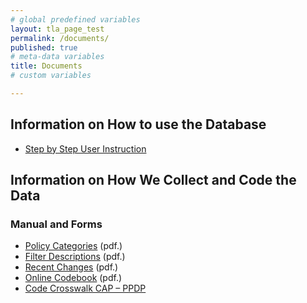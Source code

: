 ```yaml
---
# global predefined variables
layout: tla_page_test
permalink: /documents/
published: true
# meta-data variables
title: Documents
# custom variables

---
```

## Information on How to use the Database
- [Step by Step User Instruction](https://drive.google.com/file/d/1PYtq3vXrl7aIXwsRsocqMqkyeneVjBAh/view?usp=sharing)

## Information on How We Collect and Code the Data

### Manual and Forms
- [Policy Categories](https://drive.google.com/file/d/1UTHCCJOKo6NT_sUGHEAbbhbUvTqQUZSw/view?usp=sharing) (pdf.) 
- [Filter Descriptions](https://drive.google.com/file/d/1scu7e746IIpPiO37XOgd5iT3WIV4PJBS/view?usp=sharing) (pdf.) 
- [Recent Changes](https://drive.google.com/file/d/1X8gMvqvQAm8oCI7BQ-8PxwgYDTrkuq20/view?usp=sharing) (pdf.) 
- [Online Codebook](https://drive.google.com/file/d/10keogoWDmp5bLa9E6ALDFz1x5tLGTs-h/view?usp=sharing) (pdf.)
- [Code Crosswalk CAP – PPDP](https://liberalarts.temple.edu/sites/liberalarts/files/CAP-PPPDP%2BCrosswalk%2BCodes.pdf)
